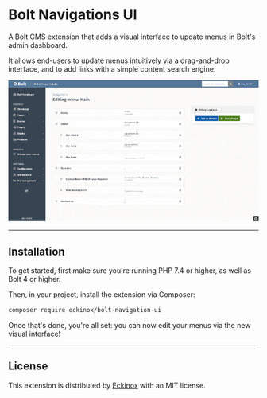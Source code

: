 # Bolt Navigations UI

A Bolt CMS extension that adds a visual interface to update menus in Bolt's admin dashboard.

It allows end-users to update menus intuitively via a drag-and-drop interface, and to add links with a simple content search engine.

![Usage example](usage-example.gif)

---

## Installation

To get started, first make sure you're running PHP 7.4 or higher, as well as Bolt 4 or higher.

Then, in your project, install the extension via Composer:

```bash
composer require eckinox/bolt-navigation-ui
```

Once that's done, you're all set: you can now edit your menus via the new visual interface!

---

## License

This extension is distributed by [Eckinox](https://www.eckinox.ca/) with an MIT license.
